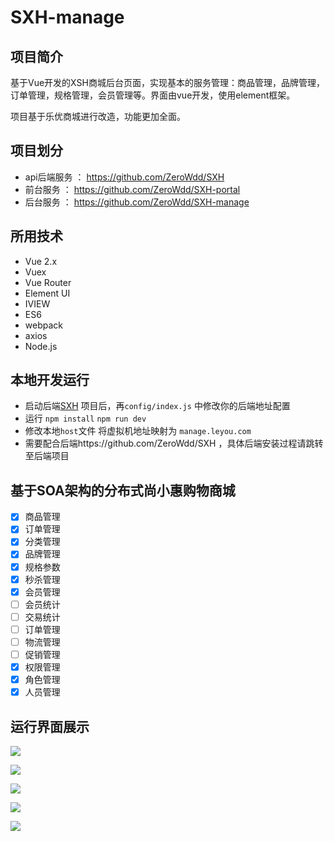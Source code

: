 # SXH-manage

## 项目简介 

基于Vue开发的XSH商城后台页面，实现基本的服务管理：商品管理，品牌管理，订单管理，规格管理，会员管理等。界面由vue开发，使用element框架。

项目基于乐优商城进行改造，功能更加全面。

## 项目划分

* api后端服务 ：  https://github.com/ZeroWdd/SXH 
* 前台服务 ：  https://github.com/ZeroWdd/SXH-portal 
* 后台服务 ：  https://github.com/ZeroWdd/SXH-manage

## 所用技术

* Vue 2.x
* Vuex
* Vue Router
* Element UI
* IVIEW
* ES6
* webpack
* axios
* Node.js

## 本地开发运行

* 启动后端[SXH](https://github.com/ZeroWdd/leyou) 项目后，再`config/index.js` 中修改你的后端地址配置
* 运行 `npm install` `npm run dev`
* 修改本地`host`文件 将虚拟机地址映射为 `manage.leyou.com`
* 需要配合后端https://github.com/ZeroWdd/SXH ，具体后端安装过程请跳转至后端项目

## 基于SOA架构的分布式尚小惠购物商城

* [x] 商品管理
* [x] 订单管理
* [x] 分类管理
* [x] 品牌管理
* [x] 规格参数
* [x] 秒杀管理
* [x] 会员管理
* [ ] 会员统计
* [ ] 交易统计
* [ ] 订单管理
* [ ] 物流管理
* [ ] 促销管理
* [x] 权限管理
* [x] 角色管理
* [x] 人员管理

## 运行界面展示

![]( https://github-image-save.oss-cn-beijing.aliyuncs.com/SXH/Snipaste_2019-12-20_17-16-08.jpg?Expires=1576838600&OSSAccessKeyId=TMP.hhci3DLtUqMxf6KPdLCdmBqgi6ufhBfeCpxKeNgdstxHE669i5SzVP16jYWP6NJ2B3xF1mwWfBWqpJoaaskxqyr3qVRAgo5kT9mr5o7EUjiUkUp7YbYgBZ49Bqcwpd.tmp&Signature=Q3Kmq6ixN7HWv6pSMh6Sb38Uz68%3D )

![]( https://github-image-save.oss-cn-beijing.aliyuncs.com/SXH/Snipaste_2019-12-20_17-16-28.jpg?Expires=1576838654&OSSAccessKeyId=TMP.hhci3DLtUqMxf6KPdLCdmBqgi6ufhBfeCpxKeNgdstxHE669i5SzVP16jYWP6NJ2B3xF1mwWfBWqpJoaaskxqyr3qVRAgo5kT9mr5o7EUjiUkUp7YbYgBZ49Bqcwpd.tmp&Signature=mU%2FcZZqMTwhMioNAWLJ71r3HqV0%3D )

![](https://github-image-save.oss-cn-beijing.aliyuncs.com/SXH/Snipaste_2019-12-20_17-16-58.jpg?Expires=1576838664&OSSAccessKeyId=TMP.hhci3DLtUqMxf6KPdLCdmBqgi6ufhBfeCpxKeNgdstxHE669i5SzVP16jYWP6NJ2B3xF1mwWfBWqpJoaaskxqyr3qVRAgo5kT9mr5o7EUjiUkUp7YbYgBZ49Bqcwpd.tmp&Signature=lV1EAqUyW72RHWrIt3phAPkFFqk%3D)

![](https://github-image-save.oss-cn-beijing.aliyuncs.com/SXH/Snipaste_2019-12-20_17-17-12.jpg?Expires=1576838679&OSSAccessKeyId=TMP.hhci3DLtUqMxf6KPdLCdmBqgi6ufhBfeCpxKeNgdstxHE669i5SzVP16jYWP6NJ2B3xF1mwWfBWqpJoaaskxqyr3qVRAgo5kT9mr5o7EUjiUkUp7YbYgBZ49Bqcwpd.tmp&Signature=P03nHZ5Hn0RkQSMLwe0akRmVrU4%3D)

![](https://github-image-save.oss-cn-beijing.aliyuncs.com/SXH/Snipaste_2019-12-20_17-18-04.jpg?Expires=1576838687&OSSAccessKeyId=TMP.hhci3DLtUqMxf6KPdLCdmBqgi6ufhBfeCpxKeNgdstxHE669i5SzVP16jYWP6NJ2B3xF1mwWfBWqpJoaaskxqyr3qVRAgo5kT9mr5o7EUjiUkUp7YbYgBZ49Bqcwpd.tmp&Signature=czYYB6pwD0WHqZxkuybRAJAfe5A%3D)

